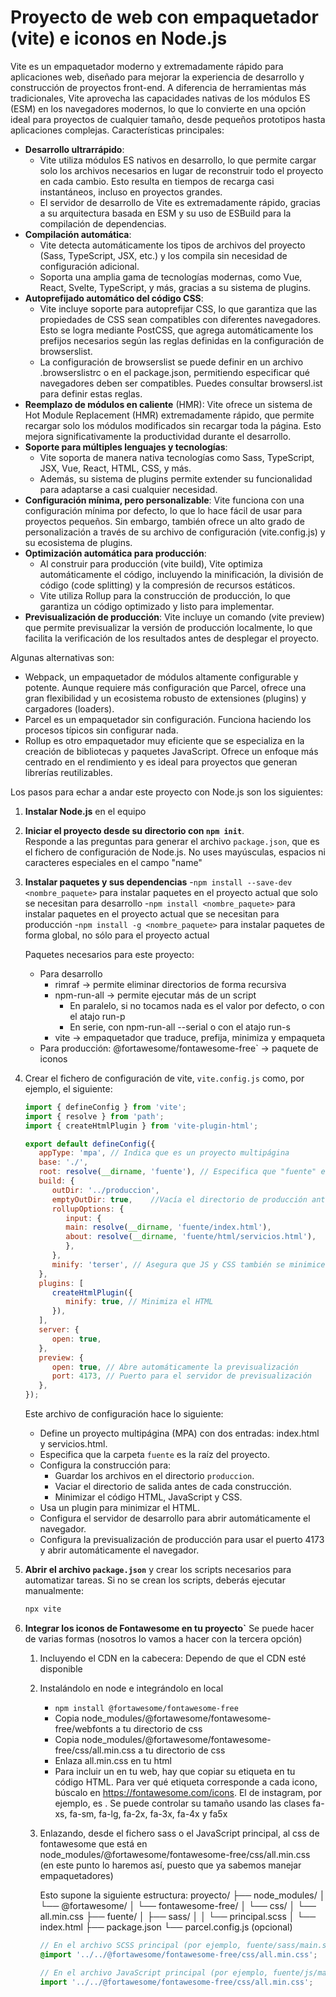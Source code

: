 # Proyecto de web con empaquetador (vite) e iconos en Node.js

Vite es un empaquetador moderno y extremadamente rápido para aplicaciones web, diseñado para mejorar la experiencia de desarrollo y construcción de proyectos front-end. A diferencia de herramientas más tradicionales, Vite aprovecha las capacidades nativas de los módulos ES (ESM) en los navegadores modernos, lo que lo convierte en una opción ideal para proyectos de cualquier tamaño, desde pequeños prototipos hasta aplicaciones complejas. Características principales:
   - **Desarrollo ultrarrápido**:
      - Vite utiliza módulos ES nativos en desarrollo, lo que permite cargar solo los archivos necesarios en lugar de reconstruir todo el proyecto en cada cambio. Esto resulta en tiempos de recarga casi instantáneos, incluso en proyectos grandes.
      - El servidor de desarrollo de Vite es extremadamente rápido, gracias a su arquitectura basada en ESM y su uso de ESBuild para la compilación de dependencias.
   - **Compilación automática**:
      - Vite detecta automáticamente los tipos de archivos del proyecto (Sass, TypeScript, JSX, etc.) y los compila sin necesidad de configuración adicional.
      - Soporta una amplia gama de tecnologías modernas, como Vue, React, Svelte, TypeScript, y más, gracias a su sistema de plugins.
   - **Autoprefijado automático del código CSS**:
      - Vite incluye soporte para autoprefijar CSS, lo que garantiza que las propiedades de CSS sean compatibles con diferentes navegadores. Esto se logra mediante PostCSS, que agrega automáticamente los prefijos necesarios según las reglas definidas en la configuración de browserslist.
      - La configuración de browserslist se puede definir en un archivo .browserslistrc o en el package.json, permitiendo especificar qué navegadores deben ser compatibles. Puedes consultar browsersl.ist para definir estas reglas.
   - **Reemplazo de módulos en caliente** (HMR): Vite ofrece un sistema de Hot Module Replacement (HMR) extremadamente rápido, que permite recargar solo los módulos modificados sin recargar toda la página. Esto mejora significativamente la productividad durante el desarrollo.
   - **Soporte para múltiples lenguajes y tecnologías**:
      - Vite soporta de manera nativa tecnologías como Sass, TypeScript, JSX, Vue, React, HTML, CSS, y más.
      - Además, su sistema de plugins permite extender su funcionalidad para adaptarse a casi cualquier necesidad.
   - **Configuración mínima, pero personalizable**: Vite funciona con una configuración mínima por defecto, lo que lo hace fácil de usar para proyectos pequeños. Sin embargo, también ofrece un alto grado de personalización a través de su archivo de configuración (vite.config.js) y su ecosistema de plugins.
   - **Optimización automática para producción**:
      - Al construir para producción (vite build), Vite optimiza automáticamente el código, incluyendo la minificación, la división de código (code splitting) y la compresión de recursos estáticos.
      - Vite utiliza Rollup para la construcción de producción, lo que garantiza un código optimizado y listo para implementar.
   - **Previsualización de producción**: Vite incluye un comando (vite preview) que permite previsualizar la versión de producción localmente, lo que facilita la verificación de los resultados antes de desplegar el proyecto.

 Algunas alternativas son:
   - Webpack, un empaquetador de módulos altamente configurable y potente. Aunque requiere más configuración que Parcel, ofrece una gran flexibilidad y un ecosistema robusto de extensiones (plugins) y cargadores (loaders).
   - Parcel es un empaquetador sin configuración. Funciona haciendo los procesos típicos sin configurar nada.
   - Rollup es otro empaquetador muy eficiente que se especializa en la creación de bibliotecas y paquetes JavaScript. Ofrece un enfoque más centrado en el rendimiento y es ideal para proyectos que generan librerías reutilizables.

Los pasos para echar a andar este proyecto con Node.js son los siguientes:

1. **Instalar Node.js** en el equipo

2. **Iniciar el proyecto desde su directorio con `npm init`**.  
   Responde a las preguntas para generar el archivo `package.json`, que es el fichero de configuración de Node.js.
   No uses mayúsculas, espacios ni caracteres especiales en el campo "name"

3. **Instalar paquetes y sus dependencias** 
   -`npm install --save-dev <nombre_paquete>` para instalar paquetes en el proyecto actual que solo se necesitan para desarrollo
   -`npm install <nombre_paquete>` para instalar paquetes en el proyecto actual que se necesitan para producción
   -`npm install -g <nombre_paquete>` para instalar paquetes de forma global, no sólo para el proyecto actual
   
   Paquetes necesarios para este proyecto:
   - Para desarrollo
      - rimraf -> permite eliminar directorios de forma recursiva
      - npm-run-all -> permite ejecutar más de un script
         - En paralelo, si no tocamos nada es el valor por defecto, o con el atajo run-p
         - En serie, con npm-run-all --serial o con el atajo run-s
      - vite -> empaquetador que traduce, prefija, minimiza y empaqueta
   - Para producción: @fortawesome/fontawesome-free` -> paquete de iconos

4. Crear el fichero de configuración de vite, `vite.config.js` como, por ejemplo, el siguiente:
   ```js
   import { defineConfig } from 'vite';
   import { resolve } from 'path';
   import { createHtmlPlugin } from 'vite-plugin-html';

   export default defineConfig({
      appType: 'mpa', // Indica que es un proyecto multipágina
      base: './',
      root: resolve(__dirname, 'fuente'), // Especifica que "fuente" es la raíz
      build: {
         outDir: '../produccion',
         emptyOutDir: true,    //Vacía el directorio de producción antes de compilar
         rollupOptions: {
            input: {
            main: resolve(__dirname, 'fuente/index.html'),
            about: resolve(__dirname, 'fuente/html/servicios.html'),
            },
         },
         minify: 'terser', // Asegura que JS y CSS también se minimicen
      },
      plugins: [
         createHtmlPlugin({
            minify: true, // Minimiza el HTML
         }),
      ],
      server: {
         open: true,
      },
      preview: {
         open: true, // Abre automáticamente la previsualización
         port: 4173, // Puerto para el servidor de previsualización
      },
   });
   ```

   Este archivo de configuración hace lo siguiente:
      - Define un proyecto multipágina (MPA) con dos entradas: index.html y servicios.html.
      - Especifica que la carpeta `fuente` es la raíz del proyecto.
      - Configura la construcción para:
         - Guardar los archivos en el directorio `produccion`.
         - Vaciar el directorio de salida antes de cada construcción.
         - Minimizar el código HTML, JavaScript y CSS.
      - Usa un plugin para minimizar el HTML.
      - Configura el servidor de desarrollo para abrir automáticamente el navegador.
      - Configura la previsualización de producción para usar el puerto 4173 y abrir automáticamente el navegador.

5. **Abrir el archivo `package.json`** y crear los scripts necesarios para automatizar tareas.
   Si no se crean los scripts, deberás ejecutar manualmente:
   ```bash
   npx vite
   ```

6. **Integrar los iconos de Fontawesome en tu proyecto`** Se puede hacer de varias formas (nosotros lo vamos a hacer con la tercera opción)
   1. Incluyendo el CDN en la cabecera: <link href="https://cdnjs.cloudflare.com/ajax/libs/font-awesome/6.7.2/css/all.min.css" rel="stylesheet"> Dependo de que el CDN esté disponible
   
   2. Instalándolo en node e integrándolo en local
      - `npm install @fortawesome/fontawesome-free`
      - Copia node_modules/@fortawesome/fontawesome-free/webfonts a tu directorio de css
      - Copia node_modules/@fortawesome/fontawesome-free/css/all.min.css a tu directorio de css
      - Enlaza all.min.css en tu html
      - Para incluir un en tu web, hay que copiar su etiqueta en tu código HTML. Para ver qué etiqueta corresponde a cada icono, búscalo en https://fontawesome.com/icons. El de instagram, por ejemplo, es <i class="fa-brands fa-instagram"></i>. Se puede controlar su tamaño usando las clases fa-xs, fa-sm, fa-lg, fa-2x, fa-3x, fa-4x y fa5x

   3. Enlazando, desde el fichero sass o el JavaScript principal, al css de fontawesome que está en node_modules/@fortawesome/fontawesome-free/css/all.min.css  (en este punto lo haremos así, puesto que ya sabemos manejar empaquetadores)

      Esto supone la siguiente estructura:
      proyecto/
      ├── node_modules/
      │   └── @fortawesome/
      │       └── fontawesome-free/
      │           └── css/
      │               └── all.min.css
      ├── fuente/
      │   ├── sass/
      │   │   └── principal.scss
      │   └── index.html
      ├── package.json
      └── parcel.config.js (opcional)

      ```scss
      // En el archivo SCSS principal (por ejemplo, fuente/sass/main.scss)
      @import '../../@fortawesome/fontawesome-free/css/all.min.css';
      ```
      ```js
      // En el archivo JavaScript principal (por ejemplo, fuente/js/main.js)
      import '../../@fortawesome/fontawesome-free/css/all.min.css';
      ```


